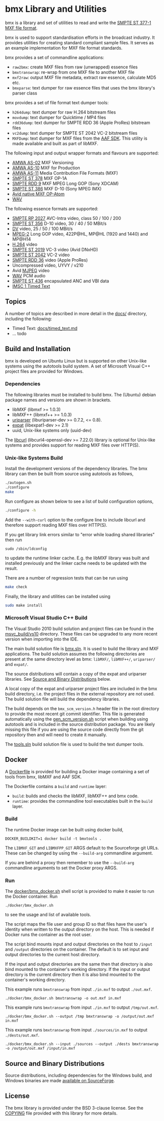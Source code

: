 # bmx Library and Utilities

bmx is a library and set of utilities to read and write the [SMPTE ST 377-1 MXF
file format](https://ieeexplore.ieee.org/document/7292073).

bmx is used to support standardisation efforts in the broadcast industry. It
provides utilities for creating standard compliant sample files. It serves as an
example implementation for MXF file format standards.

bmx provides a set of commandline applications:
* `raw2bmx`: create MXF files from raw (unwrapped) essence files
* `bmxtranswrap`: re-wrap from one MXF file to another MXF file
* `mxf2raw`: output MXF file metadata, extract raw essence, calculate MD5 etc.
* `bmxparse`: text dumper for raw essence files that uses the bmx library's parser class

bmx provides a set of file format text dumper tools:
* `h264dump`: text dumper for raw H.264 bitstream files
* `movdump`: text dumper for Quicktime / MP4 files
* `rdd36dump`: text dumper for SMPTE RDD 36 (Apple ProRes) bitstream files
* `vc2dump`:  text dumper for SMPTE ST 2042 VC-2 bitstream files
* `MXFDump`: text dumper for MXF files from the
[AAF SDK](https://sourceforge.net/projects/aaf/). This utility is made available
and built as part of libMXF.

The following input and output wrapper formats and flavours are supported:
* [AMWA AS-02](https://www.amwa.tv/specifications) MXF Versioning
* [AMWA AS-10](https://www.amwa.tv/specifications) MXF for Production
* [AMWA AS-11](https://www.amwa.tv/specifications) Media Contribution File
Formats (MXF)
* [SMPTE ST 378](https://ieeexplore.ieee.org/document/7291764) MXF OP-1A
* [SMPTE RDD 9](https://ieeexplore.ieee.org/document/7290714) MXF MPEG Long GOP
(Sony XDCAM)
* [SMPTE ST 386](https://ieeexplore.ieee.org/document/7291350) MXF D-10 (Sony
MPEG IMX)
* [Avid native MXF
OP-Atom](https://www.avid.com/static/resources/common/documents/mxf.pdf)
* [WAV](https://en.wikipedia.org/wiki/WAV)

The following essence formats are supported:
* [SMPTE RP 2027](https://ieeexplore.ieee.org/document/7290936) AVC-Intra video,
class 50 / 100 / 200
* [SMPTE ST 356](https://ieeexplore.ieee.org/document/7290684) D-10 video, 30 /
40 / 50 MBit/s
* [DV](https://en.wikipedia.org/wiki/DV) video, 25 / 50 / 100 MBit/s
* [MPEG-2](https://www.itu.int/rec/T-REC-H.262) Long GOP video, 422P@HL, MP@HL
(1920 and 1440) and MP@H14
* [H.264](https://www.itu.int/rec/T-REC-H.264) video
* [SMPTE ST 2019](https://ieeexplore.ieee.org/document/7291983) VC-3 video (Avid
DNxHD)
* [SMPTE ST 2042](https://ieeexplore.ieee.org/document/7967896) VC-2 video
* [SMPTE RDD 36](https://ieeexplore.ieee.org/document/7438722) video (Apple ProRes)
* Uncompressed video, UYVY / v210
* Avid [MJPEG](https://en.wikipedia.org/wiki/Motion_JPEG) video
* [WAV](https://en.wikipedia.org/wiki/WAV) PCM audio
* [SMPTE ST 436](https://ieeexplore.ieee.org/document/7290051) encapsulated ANC
and VBI data
* [IMSC 1 Timed Text](https://www.w3.org/TR/ttml-imsc1.0.1/)


## Topics

A number of topics are described in more detail in the [docs/](docs/) directory,
including the following:

* Timed Text: [docs/timed_text.md](./docs/timed_text.md)
* ... todo


## Build and Installation

bmx is developed on Ubuntu Linux but is supported on other Unix-like systems
using the autotools build system. A set of Microsoft Visual C++ project files
are provided for Windows.


### Dependencies

The following libraries must be installed to build bmx. The (Ubuntu) debian
package names and versions are shown in brackets.
* libMXF (libmxf >= 1.0.3)
* libMXF++ (libmxf++ >= 1.0.3)
* [uriparser](https://github.com/uriparser/uriparser) (liburiparser-dev >=
0.7.2, <= 0.8).
* [expat](https://github.com/libexpat/libexpat) (libexpat1-dev >= 2.1)
* uuid, Unix-like systems only (uuid-dev)

The [libcurl](https://curl.haxx.se/libcurl/) (libcurl4-openssl-dev >= 7.22.0)
library is optional for Unix-like systems and provides support for reading MXF
files over HTTP(S).


### Unix-like Systems Build

Install the development versions of the dependency libraries. The bmx library
can then be built from source using autotools as follows,
```bash
./autogen.sh
./configure
make
```

Run configure as shown below to see a list of build configuration options,
```bash
./configure -h
```

Add the `--with-curl` option to the configure line to include libcurl and
therefore support reading MXF files over HTTP(S).

If you get library link errors similar to "error while loading shared
libraries" then run
```
sudo /sbin/ldconfig
```
to update the runtime linker cache. E.g. the libMXF library was built and
installed previously and the linker cache needs to be updated with the result.

There are a number of regression tests that can be run using
```bash
make check
```

Finally, the library and utilities can be installed using
```bash
sudo make install
```


### Microsoft Visual Studio C++ Build

The Visual Studio 2010 build solution and project files can be found in the
[msvc_build/vs10](./msvc_build/vs10) directory. These files can be upgraded to
any more
recent version when importing into the IDE.

The main build solution file is [bmx.sln](./msvc_build/vs10/bmx.sln). It is used
to build the library and MXF applications. The build solution assumes the
following directories are present at the same directory level as bmx: `libMXF/`,
`libMXF++/`, `uriparser/` and `expat/`.

The source distributions will contain a copy of the expat and uriparser libraries.
See [Source and Binary Distributions](#source-and-binary-distributions) below.

A local copy of the expat and uriparser project files are included in the bmx
build directory, i.e. the project files in the external repository are not used.
The build solution file will build the dependency libraries.

The build depends on the `bmx_scm_version.h` header file in the root directory
to provide the most recent git commit identifier. This file is generated
automatically using the [gen_scm_version.sh](./gen_scm_version.sh) script when
building using autotools and is included in the source distribution package.
You are likely missing this file if you are using the source code directly from
the git repository then and will need to create it manually.

The [tools.sln](./msvc_build/vs10/tools.sln) build solution file is used to
build the text dumper tools.


## Docker

A [Dockerfile](./Dockerfile) is provided for building a Docker image containing a set of tools from bmx, libMXF and AAF SDK.

The Dockerfile contains a `build` and `runtime` layer:
* `build`: builds and checks the libMXF, libMXF++ and bmx code.
* `runtime`: provides the commandline tool executables built in the `build` layer.

### Build

The runtime Docker image can be built using docker build,

`DOCKER_BUILDKIT=1 docker build -t bmxtools .`

The `LIBMXF_GIT` and `LIBMXFPP_GIT` ARGS default to the Sourceforge git URLs. These can be changed
by using the `--build-arg` commandline argument.

If you are behind a proxy then remember to use the `--build-arg` commandline arguments to set the Docker proxy ARGS.

### Run

The [docker/bmx_docker.sh](./docker/bmx_docker.sh) shell script is provided to make it easier to run the Docker container. Run

`./docker/bmx_docker.sh`

to see the usage and list of available tools.

The script maps the file user and group ID so that files have the user's identity when written to the output directory on the host. This is needed if Docker runs the container as the root user.

The script bind mounts input and output directories on the host to `/input` and `/output` directories on the container. The default is to set input and output directories to the current host directory.

If the input and output directories are the same then that directory is also bind mounted to the container's working directory. If the input or output directory is the current directory then it is also bind mounted to the container's working directory.

This example runs `bmxtranswrap` from input `./in.mxf` to output `./out.mxf`.

`./docker/bmx_docker.sh bmxtranswrap -o out.mxf in.mxf`

This example runs `bmxtranswrap` from input `./in.mxf` to output `/tmp/out.mxf`.

`./docker/bmx_docker.sh --output /tmp bmxtranswrap -o /output/out.mxf in.mxf`

This example runs `bmxtranswrap` from input `./sources/in.mxf` to output `./dests/out.mxf`.

`./docker/bmx_docker.sh --input ./sources --output ./dests bmxtranswrap -o /output/out.mxf /input/in.mxf`


## Source and Binary Distributions

Source distributions, including dependencies for the Windows build, and Windows binaries are made [available on SourceForge](https://sourceforge.net/projects/bmxlib/files/).


## License

The bmx library is provided under the BSD 3-clause license. See the
[COPYING](./COPYING) file provided with this library for more details.
